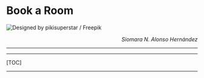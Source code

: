 # Book a Room

![Designed by pikisuperstar / Freepik](https://img.freepik.com/vector-gratis/concepto-desarrollo-aplicaciones-ui-ux_52683-48848.jpg?w=1380&t=st=1666018660~exp=1666019260~hmac=1521940c40f0ee2737fd959b8ddba5c519bd8475c2b6e04320d43904dcfc5ce1)

<div style="text-align: right;">
    <p><i>Siomara N. Alonso Hernández</i></p>
</div>
<hr>

---
[TOC]

---
